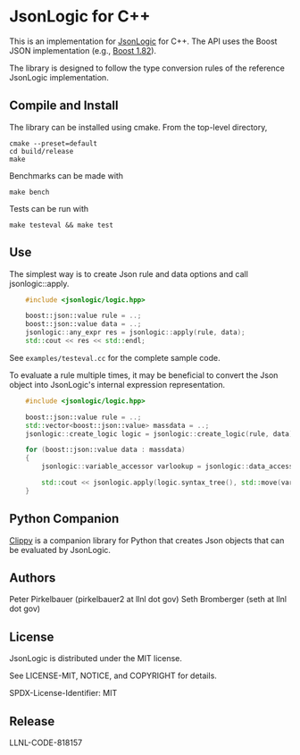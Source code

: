 # JsonLogic for C++

This is an implementation for [JsonLogic](https://jsonlogic.com/) for C++. The API uses the Boost JSON implementation (e.g.,
[Boost 1.82](https://www.boost.org/doc/libs/1_82_0/libs/json/doc/html/index.html)).

The library is designed to follow the type conversion rules of the reference JsonLogic implementation.

## Compile and Install

The library can be installed using cmake. From the top-level directory,
```
cmake --preset=default
cd build/release
make
```
Benchmarks can be made with
```
make bench
```

Tests can be run with
```
make testeval && make test
```

## Use

The simplest way is to create Json rule and data options and call jsonlogic::apply.
```cpp
    #include <jsonlogic/logic.hpp>

    boost::json::value rule = ..;
    boost::json::value data = ..;
    jsonlogic::any_expr res = jsonlogic::apply(rule, data);
    std::cout << res << std::endl;
```

See `examples/testeval.cc` for the complete sample code.

To evaluate a rule multiple times, it may be beneficial to convert the Json object into JsonLogic's internal expression representation.

```cpp
    #include <jsonlogic/logic.hpp>

    boost::json::value rule = ..;
    std::vector<boost::json::value> massdata = ..;
    jsonlogic::create_logic logic = jsonlogic::create_logic(rule, data);

    for (boost::json::value data : massdata)
    {
        jsonlogic::variable_accessor varlookup = jsonlogic::data_accessor(std::move(data));

        std::cout << jsonlogic.apply(logic.syntax_tree(), std::move(varlookup)) << std::endl;
    }
```

## Python Companion

[Clippy](https://github.com/LLNL/clippy) is a companion library for Python that creates Json objects
that can be evaluated by JsonLogic.

## Authors

Peter Pirkelbauer (pirkelbauer2 at llnl dot gov)
Seth Bromberger (seth at llnl dot gov)

## License

JsonLogic is distributed under the MIT license.

See LICENSE-MIT, NOTICE, and COPYRIGHT for details.

SPDX-License-Identifier: MIT

## Release

LLNL-CODE-818157
